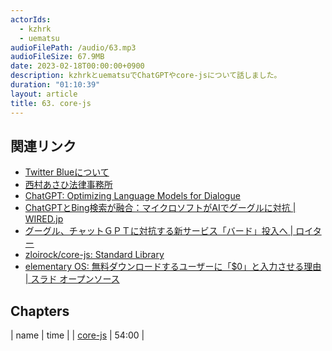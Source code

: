 ```yaml
---
actorIds:
  - kzhrk
  - uematsu
audioFilePath: /audio/63.mp3
audioFileSize: 67.9MB
date: 2023-02-18T00:00:00+0900
description: kzhrkとuematsuでChatGPTやcore-jsについて話しました。
duration: "01:10:39"
layout: article
title: 63. core-js
---
```


<!-- prettier-ignore-start -->
## 関連リンク

- [Twitter Blueについて](https://help.twitter.com/ja/using-twitter/twitter-blue)
- [西村あさひ法律事務所](https://www.nishimura.com/)
- [ChatGPT: Optimizing Language Models for Dialogue](https://openai.com/blog/chatgpt/)
- [ChatGPTとBing検索が融合：マイクロソフトがAIでグーグルに対抗 \| WIRED.jp](https://wired.jp/article/microsoft-taps-chatgpt-to-boost-bing-and-beat-google/)
- [グーグル、チャットＧＰＴに対抗する新サービス「バード」投入へ \| ロイター](https://jp.reuters.com/article/alphabet-ai-idJPKBN2UG1W6?feedType=RSS&feedName=technologyNews&utm_source=dlvr.it&utm_medium=twitter)
- [zloirock/core-js: Standard Library](https://github.com/zloirock/core-js)
- [elementary OS: 無料ダウンロードするユーザーに「$0」と入力させる理由 \| スラド オープンソース](https://opensource.srad.jp/story/15/02/15/0437217/)

## Chapters

| name | time |
| [core-js](#t=54:00) | 54:00 |

<!-- prettier-ignore-end -->
